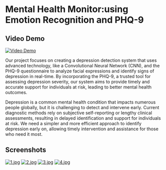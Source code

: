 # Mental Health Monitor:using Emotion Recognition and PHQ-9

## Video Demo
[![Video Demo](https://img.youtube.com/vi/_XwTJfBSl0c/0.jpg)](https://www.youtube.com/watch?v=_XwTJfBSl0c)

Our project focuses on creating a depression detection system that uses advanced technology, like a Convolutional Neural Network (CNN), and the PHQ-9 questionnaire to analyze facial expressions and identify signs of depression in real-time. By incorporating the PHQ-9, a trusted tool for assessing depression severity, our system aims to provide timely and accurate support for individuals at risk, leading to better mental health outcomes.

Depression is a common mental health condition that impacts numerous people globally, but it is challenging to detect and intervene early. 
Current diagnostic methods rely on subjective self-reporting or lengthy clinical assessments, resulting in delayed identification and support for individuals at risk. 
We need a simpler and more efficient approach to identify depression early on, allowing timely intervention and assistance for those who need it most.

## Screenshots
[![1.jpg](https://i.postimg.cc/8z1pSD61/1.jpg)](https://postimg.cc/F7B5yMpq)
[![2.jpg](https://i.postimg.cc/W1X2pKG0/2.jpg)](https://postimg.cc/XrBMQsDv)
[![3.jpg](https://i.postimg.cc/WbmNCttW/3.jpg)](https://postimg.cc/vcBw6Yrf)
[![4.jpg](https://i.postimg.cc/Jh0Rsqxv/4.jpg)](https://postimg.cc/sMkk85t4)
